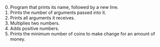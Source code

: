 0. Program that prints its name, followed by a new line.
1. Prints the number of arguments passed into it.
2. Prints all arguments it receives.
3. Multiplies two numbers.
4. Adds positive numbers.
100. Prints the minimum number of coins to make change for an amount of money.
